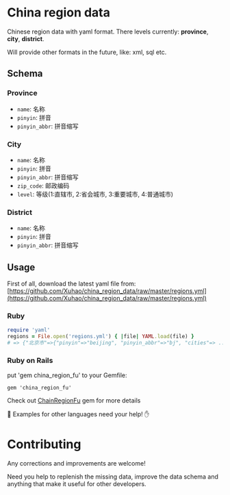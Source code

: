 China region data
=================

Chinese region data with yaml format. There levels currently: **province**, **city**, **district**.

Will provide other formats in the future, like: xml, sql etc.

## Schema

### Province

* `name`: 名称
* `pinyin`: 拼音
* `pinyin_abbr`: 拼音缩写

### City

* `name`: 名称
* `pinyin`: 拼音
* `pinyin_abbr`: 拼音缩写
* `zip_code`: 邮政编码
* `level`: 等级(1:直辖市, 2:省会城市, 3:重要城市, 4:普通城市)

### District

* `name`: 名称
* `pinyin`: 拼音
* `pinyin_abbr`: 拼音缩写

## Usage

First of all, download the latest yaml file from: [https://github.com/Xuhao/china_region_data/raw/master/regions.yml](https://github.com/Xuhao/china_region_data/raw/master/regions.yml)

### Ruby

```ruby
require 'yaml'
regions = File.open('regions.yml') { |file| YAML.load(file) }
# => {"北京市"=>{"pinyin"=>"beijing", "pinyin_abbr"=>"bj", "cities"=> ...
```

### Ruby on Rails

put 'gem china_region_fu' to your Gemfile:

    gem 'china_region_fu'

Check out [ChainRegionFu](https://github.com/Xuhao/china_region_fu) gem for more details

:two_men_holding_hands: Examples for other languages need your help! :hand:

# Contributing

Any corrections and improvements are welcome!

Need you help to replenish the missing data, improve the data schema and anything that make it useful for other developers.